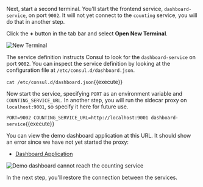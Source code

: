 Next, start a second terminal. You'll start the frontend service, `dashboard-service`, on port `9002`. It will not yet connect to the `counting` service, you will do that in another step.

Click the **+** button in the tab bar and select **Open New Terminal**.

![New Terminal](./assets/images/ops-another-terminal.png)

The service definition instructs Consul to look for the `dashboard-service` on port `9002`. You can inspect the service definition by looking at the configuration file at `/etc/consul.d/dashboard.json`.

`cat /etc/consul.d/dashboard.json`{{execute}}

Now start the service, specifying `PORT` as an environment variable and `COUNTING_SERVICE_URL`. In another step, you will run the sidecar proxy on `localhost:9001`, so specify it here for future use.

`PORT=9002 COUNTING_SERVICE_URL=http://localhost:9001 dashboard-service`{{execute}}

You can view the demo dashboard application at this URL. It should show an error since we have not yet started the proxy:

- [Dashboard Application](https://[[HOST_SUBDOMAIN]]-9002-[[KATACODA_HOST]].environments.katacoda.com/)

<img src="https://hashicorp-education.s3-us-west-2.amazonaws.com/katacoda/consul-connect/images/3-3-dashboard-unreachable.png" alt="Demo dashboard cannot reach the counting service" title="Demo dashboard cannot reach the counting service">

In the next step, you'll restore the connection between the services.
